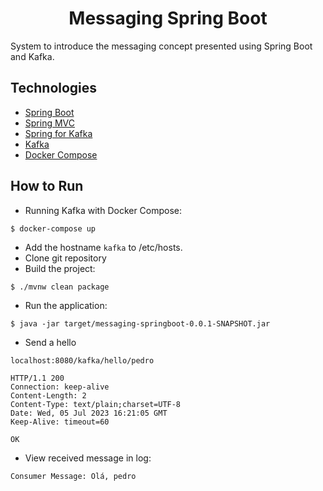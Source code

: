 <h1 align="center">
  Messaging Spring Boot
</h1>

System to introduce the messaging concept presented using Spring Boot and Kafka.

## Technologies
 
- [Spring Boot](https://spring.io/projects/spring-boot)
- [Spring MVC](https://docs.spring.io/spring-framework/reference/web/webmvc.html)
- [Spring for Kafka](https://docs.spring.io/spring-kafka/reference/html/)
- [Kafka](https://kafka.apache.org)
- [Docker Compose](https://docs.docker.com/compose/)

## How to Run

- Running Kafka with Docker Compose:
```
$ docker-compose up
```

- Add the hostname `kafka` to /etc/hosts.
- Clone git repository
- Build the project:
```
$ ./mvnw clean package
```
- Run the application:
```
$ java -jar target/messaging-springboot-0.0.1-SNAPSHOT.jar
```

- Send a hello
```
localhost:8080/kafka/hello/pedro

HTTP/1.1 200
Connection: keep-alive
Content-Length: 2
Content-Type: text/plain;charset=UTF-8
Date: Wed, 05 Jul 2023 16:21:05 GMT
Keep-Alive: timeout=60

OK
```

- View received message in log:
```
Consumer Message: Olá, pedro
```
